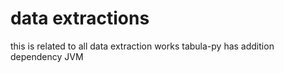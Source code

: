 # data extractions

this is related to all data extraction works
tabula-py has addition dependency JVM
